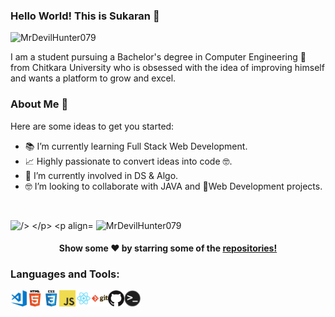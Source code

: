 ### Hello World! This is Sukaran 👋

<p align="left"> 
	<img src="https://komarev.com/ghpvc/?username=MrDevilHunter079" alt="MrDevilHunter079" /> 
	<a href="https://github.com/MrDevilHunter079?tab=repositories"></a>
</p>
I am a student pursuing a Bachelor's degree in Computer Engineering 🎒 from Chitkara University who is obsessed with the idea of improving himself and wants a platform to grow and excel.

### About Me 🚀

Here are some ideas to get you started:

- 📚 I’m currently learning Full Stack Web Development.
- 📈 Highly passionate to convert ideas into code 🤓.
- 🔭 I’m currently involved in DS & Algo.
- 🤓 I’m looking to collaborate with JAVA and 🤩Web Development projects.
<!-- - 📝 See my [Resume]() to get more info. -->

<!-- ### Connect with me:

[<img align="left" alt="LinkedIn" width="30px" src="https://www.flaticon.com/svg/static/icons/svg/174/174857.svg" />](https://www.linkedin.com/in/urvesh254/)
[<img align="left" alt="Instagram" width="30px" src="https://www.flaticon.com/svg/static/icons/svg/2111/2111463.svg" />](https://www.instagram.com/urvesh2001/)
[<img alt="Gmail" src="https://www.flaticon.com/svg/static/icons/svg/888/888853.svg" width="30px">](mailto:urvesh254@gmail.com) -->
<br>

<p align="align"> <img src="https://github-readme-stats.vercel.app/api?username=MrDevilHunter079&show_icons=true" alt=" /> </p>
<p align="center"> <img src="https://github-readme-stats.vercel.app/api/top-langs/?username=MrDevilHunter079&layout=compact" alt="MrDevilHunter079" /> </p>

<p align="center">
<h4 align="center">Show some ❤️ by starring some of the <a href="https://github.com/urvesh254?tab=repositories"> repositories!</a></h4>
</p>

### Languages and Tools:

<img align="left" alt="Visual Studio Code" width="26px" src="https://raw.githubusercontent.com/github/explore/80688e429a7d4ef2fca1e82350fe8e3517d3494d/topics/visual-studio-code/visual-studio-code.png" />

<img align="left" alt="HTML5" width="26px" src="https://raw.githubusercontent.com/github/explore/80688e429a7d4ef2fca1e82350fe8e3517d3494d/topics/html/html.png" />
<img align="left" alt="CSS3" width="26px" src="https://raw.githubusercontent.com/github/explore/80688e429a7d4ef2fca1e82350fe8e3517d3494d/topics/css/css.png" />
     
<!-- <img align="left" alt="Sass" width="26px" src="https://raw.githubusercontent.com/github/explore/80688e429a7d4ef2fca1e82350fe8e3517d3494d/topics/sass/sass.png" /> -->
<img align="left" alt="JavaScript" width="26px" src="https://raw.githubusercontent.com/github/explore/80688e429a7d4ef2fca1e82350fe8e3517d3494d/topics/javascript/javascript.png" />
<img align="left" alt="React" width="26px" src="https://raw.githubusercontent.com/github/explore/80688e429a7d4ef2fca1e82350fe8e3517d3494d/topics/react/react.png" />
<!-- <img align="left" alt="Gatsby" width="26px" src="https://raw.githubusercontent.com/github/explore/e94815998e4e0713912fed477a1f346ec04c3da2/topics/gatsby/gatsby.png" /> -->
<!-- <img align="left" alt="GraphQL" width="26px" src="https://raw.githubusercontent.com/github/explore/80688e429a7d4ef2fca1e82350fe8e3517d3494d/topics/graphql/graphql.png" /> -->
<!-- <img align="left" alt="Node.js" width="26px" src="https://raw.githubusercontent.com/github/explore/80688e429a7d4ef2fca1e82350fe8e3517d3494d/topics/nodejs/nodejs.png" /> -->
<!-- <img align="left" alt="Deno" width="26px" src="https://raw.githubusercontent.com/github/explore/361e2821e2dea67711cde99c9c40ed357061cf27/topics/deno/deno.png" /> -->
<!-- <img align="left" alt="SQL" width="26px" src="https://raw.githubusercontent.com/github/explore/80688e429a7d4ef2fca1e82350fe8e3517d3494d/topics/sql/sql.png" /> -->
<!-- <img align="left" alt="MySQL" width="26px" src="https://raw.githubusercontent.com/github/explore/80688e429a7d4ef2fca1e82350fe8e3517d3494d/topics/mysql/mysql.png" /> -->
<!-- <img align="left" alt="MongoDB" width="26px" src="https://raw.githubusercontent.com/github/explore/80688e429a7d4ef2fca1e82350fe8e3517d3494d/topics/mongodb/mongodb.png" /> -->
<img align="left" alt="Git" width="26px" src="https://raw.githubusercontent.com/github/explore/80688e429a7d4ef2fca1e82350fe8e3517d3494d/topics/git/git.png" />
<img align="left" alt="GitHub" width="26px" src="https://raw.githubusercontent.com/github/explore/78df643247d429f6cc873026c0622819ad797942/topics/github/github.png" />
<img align="left" alt="Terminal" width="26px" src="https://raw.githubusercontent.com/github/explore/80688e429a7d4ef2fca1e82350fe8e3517d3494d/topics/terminal/terminal.png" />

<!-- 
-->
<!--
**MrDevilHunter079/MrDevilHunter079** is a ✨ _special_ ✨ repository because its `README.md` (this file) appears on your GitHub profile.

Here are some ideas to get you started:

- 🔭 I’m currently working on ...
- 🌱 I’m currently learning ...
- 👯 I’m looking to collaborate on ...
- 🤔 I’m looking for help with ...
- 💬 Ask me about ...
- 📫 How to reach me: ...
- 😄 Pronouns: ...
- ⚡ Fun fact: ...
-->
